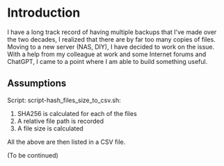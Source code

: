 # Introduction

I have a long track record of having multiple backups that I've made over the two decades, I realized that there are by far too many copies of files.
Moving to a new server (NAS, DIY), I have decided to work on the issue. With a help from my colleague at work and some Internet forums and ChatGPT, I came to a point where I am able to build something useful.

## Assumptions

Script: script-hash_files_size_to_csv.sh:
1. SHA256 is calculated for each of the files
2. A relative file path is recorded
3. A file size is calculated

All the above are then listed in a CSV file.

(To be continued)
